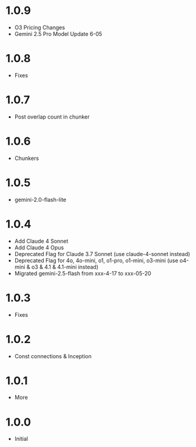 # 1.0.9
* O3 Pricing Changes 
* Gemini 2.5 Pro Model Update 6-05

# 1.0.8
* Fixes

# 1.0.7
* Post overlap count in chunker

# 1.0.6
* Chunkers

# 1.0.5
* gemini-2.0-flash-lite

# 1.0.4
* Add Claude 4 Sonnet
* Add Claude 4 Opus
* Deprecated Flag for Claude 3.7 Sonnet (use claude-4-sonnet instead)
* Deprecated Flag for 4o, 4o-mini, o1, o1-pro, o1-mini, o3-mini (use o4-mini & o3 & 4.1 & 4.1-mini instead)
* Migrated gemini-2.5-flash from xxx-4-17 to xxx-05-20

# 1.0.3
* Fixes

# 1.0.2
* Const connections & Inception

# 1.0.1
* More

# 1.0.0
* Initial
